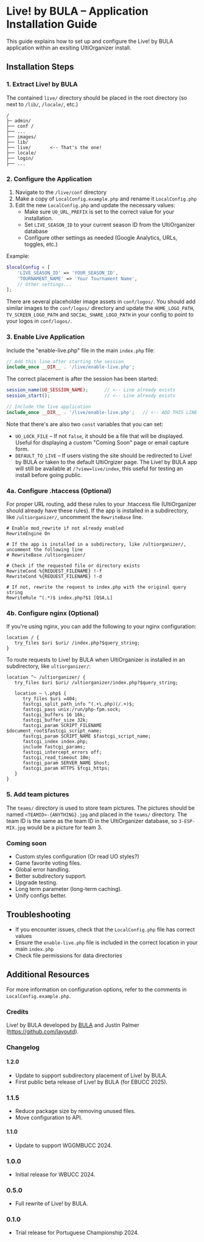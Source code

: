 # Live! by BULA – Application Installation Guide

This guide explains how to set up and configure the Live! by BULA application within an exsiting UltiOrganizer install.

## Installation Steps

### 1. Extract Live! by BULA
The contained `live/` directory should be placed in the root directory (so next to `/lib/`, `/locale/`, etc.)
```
/
├─ admin/
├── conf /
├── ...
├── images/
├── lib/
├── live/       <-- That's the one!
├── locale/
├── login/
├── ...
```

### 2. Configure the Application

1. Navigate to the `/live/conf` directory
2. Make a copy of `LocalConfig.example.php` and rename it `LocalConfig.php`
3. Edit the new `LocalConfig.php` and update the necessary values:
   - Make sure `UO_URL_PREFIX` is set to the correct value for your installation.
   - Set `LIVE_SEASON_ID` to your current season ID from the UltiOrganizer database
   - Configure other settings as needed (Google Analytics, URLs, toggles, etc.)

Example:
```php
$localConfig = [
    'LIVE_SEASON_ID' => 'YOUR_SEASON_ID',
    'TOURNAMENT_NAME' => 'Your Tournament Name',
    // Other settings...
];
```

There are several placeholder image assets in `conf/logos/`. You should add similar images to the `conf/logos/` directory and update the `HOME_LOGO_PATH`, `TV_SCREEN_LOGO_PATH` and `SOCIAL_SHARE_LOGO_PATH` in your config to point to your logos in `conf/logos/`.

### 3. Enable Live Application

Include the "enable-live.php" file in the main `index.php` file:

```php
// Add this line after starting the session
include_once __DIR__ . '/live/enable-live.php';
```

The correct placement is after the session has been started:

```php
session_name(UO_SESSION_NAME);      // <-- Line already exists
session_start();                    // <-- Line already exists

// Include the live application
include_once __DIR__ . '/live/enable-live.php';   // <-- ADD THIS LINE
```

Note that there's are also two `const` variables that you can set:

- `UO_LOCK_FILE` – If not `false`, it should be a file that will be displayed. Useful for displaying a custom "Coming Soon" page or email capture form.
- `DEFAULT_TO_LIVE` – If users visting the site should be redirected to Live! by BULA or taken to the default UltiOrgizer page. The Live! by BULA app will still be available at `/?view=live/index`, this useful for testing an install before going public.

### 4a. Configure .htaccess (Optional)

For proper URL routing, add these rules to your .htaccess file (UltiOrganizer should already have these rules). If the app is installed in a subdirectory, like `/ultiorganizer/`, uncomment the `RewriteBase` line.

```
# Enable mod_rewrite if not already enabled
RewriteEngine On

# If the app is installed in a subdirectory, like /ultiorganizer/, uncomment the following line
# RewriteBase /ultiorganizer/

# Check if the requested file or directory exists
RewriteCond %{REQUEST_FILENAME} !-f
RewriteCond %{REQUEST_FILENAME} !-d

# If not, rewrite the request to index.php with the original query string
RewriteRule ^(.*)$ index.php?$1 [QSA,L]
```

### 4b. Configure nginx (Optional)

If you're using nginx, you can add the following to your nginx configuration:

```
location / {
   try_files $uri $uri/ /index.php?$query_string;
}
```

To route requests to Live! by BULA when UltiOrganizer is installed in an subdirectory, like `ultiorganizer/`:

```
location ^~ /ultiorganizer/ {
   try_files $uri $uri/ /ultiorganizer/index.php?$query_string;

   location ~ \.php$ {
      try_files $uri =404;
      fastcgi_split_path_info ^(.+\.php)(/.+)$;
      fastcgi_pass unix:/run/php-fpm.sock;
      fastcgi_buffers 16 16k;
      fastcgi_buffer_size 32k;
      fastcgi_param SCRIPT_FILENAME $document_root$fastcgi_script_name;
      fastcgi_param SCRIPT_NAME $fastcgi_script_name;
      fastcgi_index index.php;
      include fastcgi_params;
      fastcgi_intercept_errors off;
      fastcgi_read_timeout 10m;
      fastcgi_param SERVER_NAME $host;
      fastcgi_param HTTPS $fcgi_https;
   }
}
```

### 5. Add team pictures
The `teams/` directory is used to store team pictures. The pictures should be named `<TEAMID>-{ANYTHING}.jpg` and placed in the `teams/` directory. The team ID is the same as the team ID in the UltiOrganizer database, so `3-ESP-MIX.jpg` would be a picture for team 3.


### Coming soon
- Custom styles configuration (Or read UO styles?)
- Game favorite voting files.
- Global error handling.
- Better subdirectory support.
- Upgrade testing.
- Long term parameter (long-term caching).
- Unify configs better.


## Troubleshooting

- If you encounter issues, check that the `LocalConfig.php` file has correct values
- Ensure the `enable-live.php` file is included in the correct location in your main `index.php`
- Check file permissions for data directories

## Additional Resources

For more information on configuration options, refer to the comments in `LocalConfig.example.php`.


### Credits
Live! by BULA developed by [BULA](https://beachultimate.org) and Justin Palmer (https://github.com/layoutd).


### Changelog

#### 1.2.0
- Update to support subdirectory placement of Live! by BULA.
- First public beta release of Live! by BULA (for EBUCC 2025).

### 1.1.5
- Reduce package size by removing unused files.
- Move configuration to API.

#### 1.1.0
- Update to support WGGMBUCC 2024.

### 1.0.0
- Initial release for WBUCC 2024.

### 0.5.0
- Full rewrite of Live! by BULA.

### 0.1.0
- Trial release for Portuguese Championship 2024.